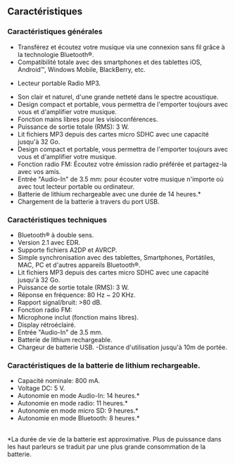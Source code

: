 ## Caractéristiques

### Caractéristiques générales

- Transférez et écoutez votre musique via une connexion sans fil grâce à la technologie Bluetooth®.
- Compatibilité totale avec des smartphones et des tablettes iOS, Android™, Windows Mobile, BlackBerry, etc.
* Lecteur portable Radio MP3.
- Son clair et naturel, d'une grande netteté dans le spectre acoustique. 
- Design compact et portable, vous permettra de l'emporter toujours avec vous et d'amplifier votre musique.
- Fonction mains libres pour les visioconférences. 
- Puissance de sortie totale (RMS): 3 W.
- Lit fichiers MP3 depuis des cartes micro SDHC avec une capacité jusqu'à 32 Go.
- Design compact et portable, vous permettra de l'emporter toujours avec vous et d'amplifier votre musique.
- Fonction radio FM: Écoutez votre émission radio préférée et partagez-la avec vos amis.
- Entrée "Audio-In" de 3.5 mm: pour écouter votre musique n'importe où avec tout lecteur portable ou ordinateur.
- Batterie de lithium rechargeable avec une durée de 14 heures.*
- Chargement de la batterie à travers du port USB.


### Caractéristiques techniques

- Bluetooth® à double sens.
- Version 2.1 avec EDR.
- Supporte fichiers A2DP et AVRCP.
- Simple synchronisation avec des tablettes, Smartphones, Portátiles, MAC, PC et d'autres appareils Bluetooth®.
- Lit fichiers MP3 depuis des cartes micro SDHC avec une capacité jusqu'à 32 Go.
- Puissance de sortie totale (RMS): 3 W.
- Réponse en fréquence: 80 Hz ~ 20 KHz.
- Rapport signal/bruit: >80 dB.
- Fonction radio FM:
- Microphone inclut (fonction mains libres).
- Display rétroéclairé.
- Entrée "Audio-In" de 3.5 mm.
- Batterie de lithium rechargeable.
- Chargeur de batterie USB.
-Distance d'utilisation jusqu'à 10m de portée.


### Caractéristiques de la batterie de lithium rechargeable.

- Capacité nominale: 800 mA.
- Voltage DC: 5 V.
- Autonomie en mode Audio-In: 14 heures.*
- Autonomie en mode radio: 11 heures.*
- Autonomie en mode micro SD: 9 heures.*
- Autonomie en mode Bluetooth: 8 heures.*
<br/>
 *La durée de vie de la batterie est approximative.  Plus de puissance dans les haut parleurs se traduit par une plus grande consommation de la batterie.
